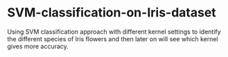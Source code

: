 # SVM-classification-on-Iris-dataset
Using SVM classification approach with different kernel settings to identify the different species of Iris flowers and then later on will see which kernel gives more accuracy.
